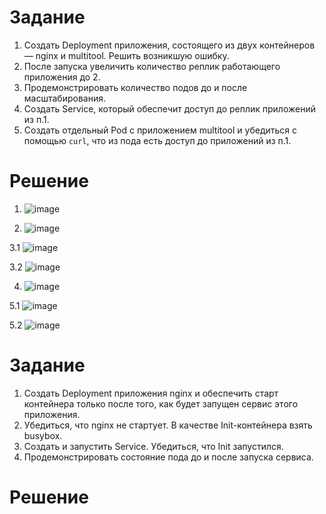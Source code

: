 # Задание
1. Создать Deployment приложения, состоящего из двух контейнеров — nginx и multitool. Решить возникшую ошибку.
2. После запуска увеличить количество реплик работающего приложения до 2.
3. Продемонстрировать количество подов до и после масштабирования.
4. Создать Service, который обеспечит доступ до реплик приложений из п.1.
5. Создать отдельный Pod с приложением multitool и убедиться с помощью `curl`, что из пода есть доступ до приложений из п.1.

# Решение
1. ![image](https://github.com/Kul-RB/k8s/assets/53901269/9e5a974f-1c25-4afc-b498-b641f751949a)

2. ![image](https://github.com/Kul-RB/k8s/assets/53901269/b6af0a16-a384-4e60-9b8b-e14efb1cd810)

3.1 ![image](https://github.com/Kul-RB/k8s/assets/53901269/a20be4e5-c5d3-42c0-8c34-3aebd5b5c6a7)

3.2 ![image](https://github.com/Kul-RB/k8s/assets/53901269/2a600d5a-6d02-496b-a734-d3759262036f)

4. ![image](https://github.com/Kul-RB/k8s/assets/53901269/ba8e1725-7d90-43b9-959d-480a87baa2c3)

5.1 ![image](https://github.com/Kul-RB/k8s/assets/53901269/736fb368-9838-4fd8-9159-6a27ce046387)

5.2 ![image](https://github.com/Kul-RB/k8s/assets/53901269/9f9fcf4e-1729-4363-bf9f-3b1f35752b34)

# Задание
1. Создать Deployment приложения nginx и обеспечить старт контейнера только после того, как будет запущен сервис этого приложения.
2. Убедиться, что nginx не стартует. В качестве Init-контейнера взять busybox.
3. Создать и запустить Service. Убедиться, что Init запустился.
4. Продемонстрировать состояние пода до и после запуска сервиса.

# Решение
